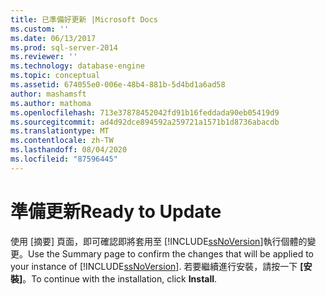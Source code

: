 ```yaml
---
title: 已準備好更新 |Microsoft Docs
ms.custom: ''
ms.date: 06/13/2017
ms.prod: sql-server-2014
ms.reviewer: ''
ms.technology: database-engine
ms.topic: conceptual
ms.assetid: 674055e0-006e-48b4-881b-5d4bd1a6ad58
author: mashamsft
ms.author: mathoma
ms.openlocfilehash: 713e37878452042fd91b16feddada90eb05419d9
ms.sourcegitcommit: ad4d92dce894592a259721a1571b1d8736abacdb
ms.translationtype: MT
ms.contentlocale: zh-TW
ms.lasthandoff: 08/04/2020
ms.locfileid: "87596445"
---
```

# <a name="ready-to-update"></a><span data-ttu-id="75cdd-102">準備更新</span><span class="sxs-lookup"><span data-stu-id="75cdd-102">Ready to Update</span></span>
  <span data-ttu-id="75cdd-103">使用 [摘要] 頁面，即可確認即將套用至 [!INCLUDE[ssNoVersion](../../includes/ssnoversion-md.md)]執行個體的變更。</span><span class="sxs-lookup"><span data-stu-id="75cdd-103">Use the Summary page to confirm the changes that will be applied to your instance of [!INCLUDE[ssNoVersion](../../includes/ssnoversion-md.md)].</span></span> <span data-ttu-id="75cdd-104">若要繼續進行安裝，請按一下 **[安裝]**。</span><span class="sxs-lookup"><span data-stu-id="75cdd-104">To continue with the installation, click **Install**.</span></span>  
  
  
